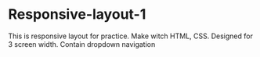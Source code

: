 # Responsive-layout-1
This is responsive layout for practice.
Make witch HTML, CSS.
Designed for 3 screen width.
Contain dropdown navigation
